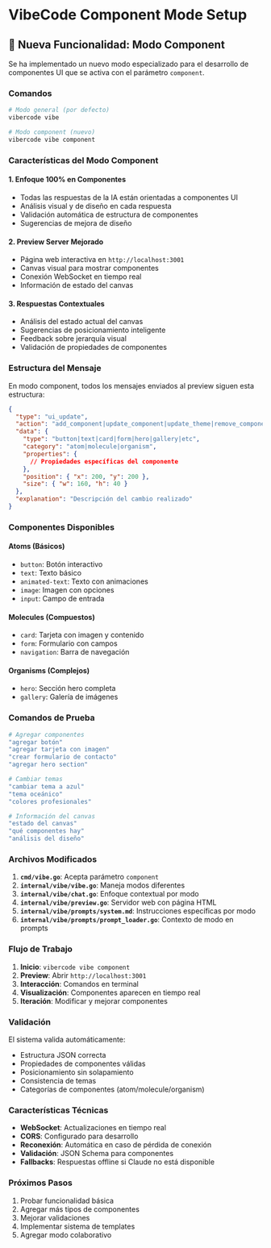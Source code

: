 # VibeCode Component Mode Setup

## 🎨 Nueva Funcionalidad: Modo Component

Se ha implementado un nuevo modo especializado para el desarrollo de componentes UI que se activa con el parámetro `component`.

### Comandos

```bash
# Modo general (por defecto)
vibercode vibe

# Modo component (nuevo)
vibercode vibe component
```

### Características del Modo Component

#### 1. **Enfoque 100% en Componentes**

- Todas las respuestas de la IA están orientadas a componentes UI
- Análisis visual y de diseño en cada respuesta
- Validación automática de estructura de componentes
- Sugerencias de mejora de diseño

#### 2. **Preview Server Mejorado**

- Página web interactiva en `http://localhost:3001`
- Canvas visual para mostrar componentes
- Conexión WebSocket en tiempo real
- Información de estado del canvas

#### 3. **Respuestas Contextuales**

- Análisis del estado actual del canvas
- Sugerencias de posicionamiento inteligente
- Feedback sobre jerarquía visual
- Validación de propiedades de componentes

### Estructura del Mensaje

En modo component, todos los mensajes enviados al preview siguen esta estructura:

```json
{
  "type": "ui_update",
  "action": "add_component|update_component|update_theme|remove_component",
  "data": {
    "type": "button|text|card|form|hero|gallery|etc",
    "category": "atom|molecule|organism",
    "properties": {
      // Propiedades específicas del componente
    },
    "position": { "x": 200, "y": 200 },
    "size": { "w": 160, "h": 40 }
  },
  "explanation": "Descripción del cambio realizado"
}
```

### Componentes Disponibles

#### Atoms (Básicos)

- `button`: Botón interactivo
- `text`: Texto básico
- `animated-text`: Texto con animaciones
- `image`: Imagen con opciones
- `input`: Campo de entrada

#### Molecules (Compuestos)

- `card`: Tarjeta con imagen y contenido
- `form`: Formulario con campos
- `navigation`: Barra de navegación

#### Organisms (Complejos)

- `hero`: Sección hero completa
- `gallery`: Galería de imágenes

### Comandos de Prueba

```bash
# Agregar componentes
"agregar botón"
"agregar tarjeta con imagen"
"crear formulario de contacto"
"agregar hero section"

# Cambiar temas
"cambiar tema a azul"
"tema oceánico"
"colores profesionales"

# Información del canvas
"estado del canvas"
"qué componentes hay"
"análisis del diseño"
```

### Archivos Modificados

1. **`cmd/vibe.go`**: Acepta parámetro `component`
2. **`internal/vibe/vibe.go`**: Maneja modos diferentes
3. **`internal/vibe/chat.go`**: Enfoque contextual por modo
4. **`internal/vibe/preview.go`**: Servidor web con página HTML
5. **`internal/vibe/prompts/system.md`**: Instrucciones específicas por modo
6. **`internal/vibe/prompts/prompt_loader.go`**: Contexto de modo en prompts

### Flujo de Trabajo

1. **Inicio**: `vibercode vibe component`
2. **Preview**: Abrir `http://localhost:3001`
3. **Interacción**: Comandos en terminal
4. **Visualización**: Componentes aparecen en tiempo real
5. **Iteración**: Modificar y mejorar componentes

### Validación

El sistema valida automáticamente:

- Estructura JSON correcta
- Propiedades de componentes válidas
- Posicionamiento sin solapamiento
- Consistencia de temas
- Categorías de componentes (atom/molecule/organism)

### Características Técnicas

- **WebSocket**: Actualizaciones en tiempo real
- **CORS**: Configurado para desarrollo
- **Reconexión**: Automática en caso de pérdida de conexión
- **Validación**: JSON Schema para componentes
- **Fallbacks**: Respuestas offline si Claude no está disponible

### Próximos Pasos

1. Probar funcionalidad básica
2. Agregar más tipos de componentes
3. Mejorar validaciones
4. Implementar sistema de templates
5. Agregar modo colaborativo
